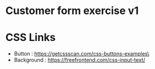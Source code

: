 # Customer form exercise v1

# CSS Links

- Button : https://getcssscan.com/css-buttons-examples\
- Background : https://freefrontend.com/css-input-text/
